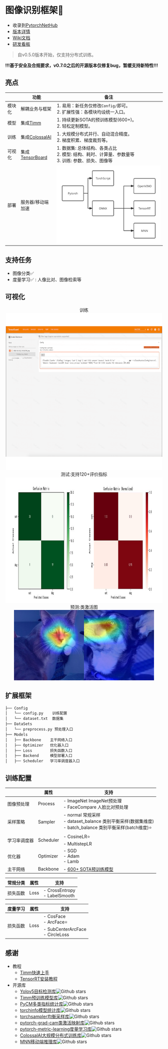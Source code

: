 # 图像识别框架🔨


- 收录到[PytorchNetHub](https://github.com/bobo0810/PytorchNetHub)
- [版本详情](https://github.com/bobo0810/Classification/releases)
- [Wiki文档](https://github.com/bobo0810/Classification/wiki)
- [研发看板](https://github.com/bobo0810/Classification/projects?type=classic)
> 自v0.5.0版本开始，仅支持分布式训练。

**!!!基于安全及合规要求，v0.7.0之后的开源版本仅修复bug，暂缓支持新特性!!!** 

## 亮点

|          | 功能                                                         | 备注                                                         |
| -------- | ------------------------------------------------------------ | ------------------------------------------------------------ |
| 模块化    | 解耦业务与框架                                               | 1. 易用：新任务仅修改`Config/`即可。 <br/>2. 扩展性强：各模块均设统一入口。 |
| 模型     | 集成[Timm](https://github.com/rwightman/pytorch-image-models) | 1. 持续更新SOTA的预训练模型(600+)。<br/>2. 轻松定制模型。                                   |
| 训练 | 集成[ColossalAI](https://github.com/hpcaitech/ColossalAI) | 1. 大规模分布式并行、自动混合精度。<br/>2. 梯度积累、梯度裁剪等。 |
| 可视化   | 集成[TensorBoard](https://github.com/tensorflow/tensorboard) | 1. 数据集: 总体结构、各类占比<br/>2. 模型: 结构、耗时、计算量、参数量等<br/>3. 训练: 参数、损失、图像等 |
| 部署 | 服务器/移动端加速                                                        | <img src="./Package/imgs/deploy.svg" style="zoom:60%;" /> |


## 支持任务

- 图像分类✅
- 度量学习✅ : 人像比对、图像检索等

## 可视化

<center>训练</center>

  <div align=center><img src="./Package/imgs/tsdb.gif" width="500px"  height="500px"></div>

<center>测试:支持120+评价指标</center>

  <div align=center><img src="./Package/imgs/matrix.jpg" width="1000px"  height="400px" ></div>

<center>预测:类激活图</center>

  <div align=center><img src="./Package/imgs/cam_cat.jpg" ><img src="./Package/imgs/cam_dog.jpg" ></div>

## 扩展框架

```bash
├── Config
│   └── config.py    训练配置
│   └── dataset.txt  数据集 
├── DataSets
│   └── preprocess.py 预处理入口
├── Models
│   ├── Backbone    主干网络入口
│   ├── Optimizer   优化器入口
│   ├── Loss        损失函数入口
│   ├── Backend     模型部署入口
│   ├── Scheduler   学习率调度器入口
```



## 训练配置

|              | 属性      | 支持                                                         |
| ------------ | --------- | ------------------------------------------------------------ |
| 图像预处理   | Process   | - ImageNet           ImageNet预处理<br/>- FaceCompare    人脸比对预处理 |
| 采样策略     | Sampler   | - normal     常规采样<br>- dataset_balance    类别平衡采样(数据集维度)  <br>- batch_balance    类别平衡采样(batch维度)⭐️ |
| 学习率调度器 | Scheduler | - CosineLR⭐️ <br/>- MultistepLR                               |
| 优化器       | Optimizer | - SGD<br/>- Adam<br/>- Lamb                                  |
| 主干网络     | Backbone  | - [600+ SOTA预训练模型](https://github.com/bobo0810/Classification/wiki/%E8%87%AA%E5%AE%9A%E4%B9%89%E4%B8%BB%E5%B9%B2%E7%BD%91%E7%BB%9C) |



|   常规分类   | 属性  | 支持                                                         |
| ------------ | --------- | ------------------------------------------------------------ |
| 损失函数     | Loss      | - CrossEntropy<br>- LabelSmooth         |




| 度量学习 | 属性 | 支持                                                         |
| -------- | -------- | ------------------------------------------------------------ |
| 损失函数 | Loss     | - CosFace<br/>- ArcFace⭐️<br/>- SubCenterArcFace<br/>- CircleLoss |



## 感谢

- 教程
  - [Timm快速上手](https://towardsdatascience.com/getting-started-with-pytorch-image-models-timm-a-practitioners-guide-4e77b4bf9055)
  - [TensorRT安装教程](https://www.codeleading.com/article/48816068405/)
- 开源库
  - [Yolov5目标检测库](https://github.com/ultralytics/yolov5)![Github stars](https://img.shields.io/github/stars/ultralytics/yolov5.svg)
  - [Timm预训练模型库](https://github.com/rwightman/pytorch-image-models)![Github stars](https://img.shields.io/github/stars/rwightman/pytorch-image-models.svg)
  - [PyCM多类指标统计库](https://github.com/sepandhaghighi/pycm)![Github stars](https://img.shields.io/github/stars/sepandhaghighi/pycm.svg)
  - [torchinfo模型统计库](https://github.com/TylerYep/torchinfo)![Github stars](https://img.shields.io/github/stars/TylerYep/torchinfo.svg)
  - [torchsampler均衡采样库](https://github.com/ufoym/imbalanced-dataset-sampler)![Github stars](https://img.shields.io/github/stars/ufoym/imbalanced-dataset-sampler.svg)
  - [pytorch-grad-cam类激活映射库](https://github.com/jacobgil/pytorch-grad-cam)![Github stars](https://img.shields.io/github/stars/jacobgil/pytorch-grad-cam.svg)
  - [pytorch-metric-learning度量学习库](https://github.com/KevinMusgrave/pytorch-metric-learning)![Github stars](https://img.shields.io/github/stars/KevinMusgrave/pytorch-metric-learning.svg)
  - [ColossalAI大规模分布式训练库](https://github.com/hpcaitech/ColossalAI)![Github stars](https://img.shields.io/github/stars/hpcaitech/ColossalAI.svg)
  - [MNN移动端推理库](https://github.com/alibaba/MNN)![Github stars](https://img.shields.io/github/stars/alibaba/MNN.svg)
  

